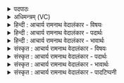 <details><summary>पदपाठः</summary>

दुहानः꣢। प्र꣡त्न꣢म्। इत्। प꣡यः꣢꣯। प꣣वि꣡त्रे꣢। प꣡रि꣢꣯। सि꣣च्यसे। क्र꣡न्द꣢꣯न। दे꣣वा꣢न्। अ꣣जीजनः। ७६०।
</details>

<details><summary>अधिमन्त्रम् (VC)</summary>

- पवमानः सोमः
- मेधातिथिः काण्वः
- गायत्री
- षड्जः
</details>

<details><summary>हिन्दी : आचार्य रामनाथ वेदालंकार - विषयः</summary>

अगले मन्त्र में पुनः उसी विषय का वर्णन है।
</details>

<details><summary>हिन्दी : आचार्य रामनाथ वेदालंकार - पदार्थः</summary>

पदार्थान्वयभाषाः -  हे रस के भण्डार परमात्मारूप सोम! (प्रत्नम् इत्)सनातन(पयः)आनन्द-रस को(दुहानः)दुहकर देते हुए,आप(पवित्रे)पवित्र हृदय में(परिषिच्यसे)चारों ओर सींचे जाते हो।(क्रन्दन्)मानो कल-कल शब्द करते हुए,आप(देवान्)दिव्य तरंगों को(अजीजनः)उत्पन्न करते हो ॥३॥
</details>

<details><summary>हिन्दी : आचार्य रामनाथ वेदालंकार - भावार्थः</summary>

भावार्थभाषाः -  परमात्मा की स्तुति से उपासक के हृदय में ब्रह्मानन्द के प्रवाह बहने लगते हैं ॥३॥
</details>

<details><summary>संस्कृत : आचार्य रामनाथ वेदालंकार - विषयः</summary>

अथ पुनस्तमेव विषयमाह।
</details>

<details><summary>संस्कृत : आचार्य रामनाथ वेदालंकार - पदार्थः</summary>

पदार्थान्वयभाषाः -  हे रसागार परमात्मसोम! (प्रत्नम् इत्)पुराणम् एव(पयः)आनन्दरसम्(दुहानः)प्रयच्छन्,त्वम्(पवित्रे)परिपूते हृदये(परिषिच्यसे)प्रवाह्यसे।(क्रन्दन्)कल-कलशब्दं कुर्वन्निव त्वम् हृदये(देवान्)दिव्यतरङ्गान्(अजीजनः)जनयसि ॥३॥
</details>

<details><summary>संस्कृत : आचार्य रामनाथ वेदालंकार - भावार्थः</summary>

भावार्थभाषाः -  परमात्मस्तवनादुपासकस्य हृदये ब्रह्मानन्दप्रवाहाः प्रवहन्ति ॥३॥
</details>

<details><summary>संस्कृत : आचार्य रामनाथ वेदालंकार - पादटिप्पनी</summary>

टिप्पणी:   ३.ऋ० ९।४२।४।
</details>